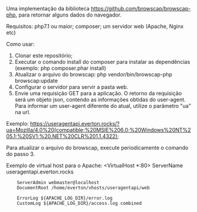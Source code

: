 Uma implementação da biblioteca https://github.com/browscap/browscap-php, para retornar alguns dados do navegador.

Requisitos:
php7.1 ou maior;
composer;
um servidor web (Apache, Nginx etc)

Como usar:

1) Clonar este repositório;
2) Executar o comando install do composer para instalar as dependências (exemplo: php composer.phar install)
3) Atualizar o arquivo do browscap: php vendor/bin/browscap-php browscap:update
4) Configurar o servidor para servir a pasta web.
5) Envie uma requisição GET para a aplicação. O retorno da requisição será um objeto json, contendo as informações obtidas do user-agent. Para informar um user-agent diferente do atual, utilize o parâmetro "ua" na url.

Exemplo: https://useragentapi.everton.rocks/?ua=Mozilla/4.0%20(compatible;%20MSIE%206.0;%20Windows%20NT%205.1;%20SV1;%20.NET%20CLR%201.1.4322);

Para atualizar o arquivo do browscap, execute periodicamente o comando do passo 3.

Exemplo de virtual host para o Apache:
<VirtualHost *:80>
        ServerName useragentapi.everton.rocks

        ServerAdmin webmaster@localhost
        DocumentRoot /home/everton/vhosts/useragentapi/web

        ErrorLog ${APACHE_LOG_DIR}/error.log
        CustomLog ${APACHE_LOG_DIR}/access.log combined

</VirtualHost>
